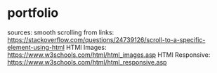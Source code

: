 # portfolio

sources:
smooth scrolling from links:
    https://stackoverflow.com/questions/24739126/scroll-to-a-specific-element-using-html
HTMl Images:
    https://www.w3schools.com/html/html_images.asp
HTMl Responsive:
    https://www.w3schools.com/html/html_responsive.asp